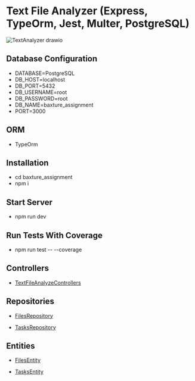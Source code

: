 # Text File Analyzer (Express, TypeOrm, Jest, Multer, PostgreSQL)


  ![TextAnalyzer drawio](https://github.com/amitwaghmare17011994/baxture_assignment/assets/38164439/6d231cfa-f2fd-4bd8-bd33-be263b2dbb71)
 






## Database Configuration
- DATABASE=PostgreSQL
- DB_HOST=localhost
- DB_PORT=5432
- DB_USERNAME=root
- DB_PASSWORD=root
- DB_NAME=baxture_assignment
- PORT=3000

## ORM
- TypeOrm

## Installation
- cd baxture_assignment
- npm i

## Start Server
- npm run dev

## Run Tests With Coverage
- npm run test -- --coverage

## Controllers

- [TextFileAnalyzeControllers](https://github.com/amitwaghmare17011994/baxture_assignment/blob/main/src/controllers/TextFileAnalyzeControllers.ts)

## Repositories

- [FilesRepository](https://github.com/amitwaghmare17011994/baxture_assignment/blob/main/src/repositories/FilesRepository.ts)

- [TasksRepository](https://github.com/amitwaghmare17011994/baxture_assignment/blob/main/src/repositories/TasksRepository.ts)

## Entities

- [FilesEntity](https://github.com/amitwaghmare17011994/baxture_assignment/blob/main/src/entities/Files.ts)

- [TasksEntity](https://github.com/amitwaghmare17011994/baxture_assignment/blob/main/src/entities/Tasks.ts)



